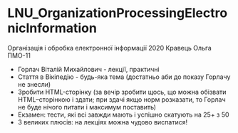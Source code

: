 # LNU_OrganizationProcessingElectronicInformation
Організація і обробка електронної інформації 2020 Кравець Ольга ПМО-11 

- Горлач Віталій Михайлович - лекції, практичні
- Стаття в Вікіпедію - будь-яка тема (достатньо аби до показу Горлачу не знесли)
- Зробити HTML-сторінку (за вечір зробити щось, що можна обізвати HTML–сторінкою і здати; при здачі якщо норм розказати, то Горлач не буде нічого питати і максимум поставить) 
- Екзамен: тести, які всі завжди мають і успішно скатують на 25+ з 50
- З великих плюсів: на лекціях можна чудово виспатися!
